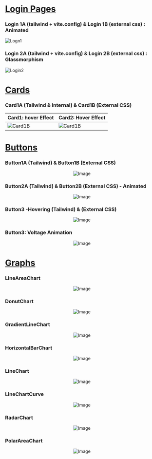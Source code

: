 # <u>Login Pages</u>

### Login 1A (tailwind + vite.config) & Login 1B (external css) : Animated

![Logn1](https://github.com/user-attachments/assets/92775a5c-f904-45a0-b62e-4d4790013418)

### Login 2A (tailwind + vite.config) & Login 2B (external css) : Glassmorphism

![Login2](https://github.com/user-attachments/assets/2aff2b72-b5cf-4e45-b574-a5e49e59efef)

# <u>Cards</u>

### Card1A (Tailwind & Internal) & Card1B (External CSS)

| Card1: hover Effect                                                                        | Card2: Hover Effect                                                                       |
| ------------------------------------------------------------------------------------------ | ----------------------------------------------------------------------------------------- |
| ![Card1B](https://github.com/user-attachments/assets/4480d0f1-bed2-4eb5-a59e-e4cc61591195) | ![Card1B](https://github.com/user-attachments/assets/b8c62f3c-d52a-41aa-9796-641321b761b4) |

# <u>Buttons</u>

### Button1A (Tailwind) & Button1B (External CSS)
<p align="center">
  <img src="https://github.com/user-attachments/assets/c6f45b64-9bed-4fde-8f9d-271c14d52309" alt="Image" />
</p>

### Button2A (Tailwind) & Button2B (External CSS) - Animated
<p align="center">
  <img src="https://github.com/user-attachments/assets/934bdca3-4b1a-4818-b7f7-9e64fb0b336e" alt="Image" />
</p>

### Button3 -Hovering (Tailwind) & (External CSS)
<p align="center">
  <img src="https://github.com/user-attachments/assets/5396227a-3eb0-452d-9b12-5b31c55f21a9" alt="Image" />
</p>

### Button3: Voltage Animation
<p align="center">
  <img src="https://github.com/user-attachments/assets/87fe0c09-45ae-4896-8e55-d15dc7fe7c04" alt="Image" />
</p>

# <u>Graphs</u>

### LineAreaChart
<p align="center">
  <img src="https://github.com/user-attachments/assets/6c13fa2d-fb53-43d6-adbe-7d5b491a57c7" alt="Image" />
</p>

### DonutChart
<p align="center">
  <img src="https://github.com/user-attachments/assets/00096ab8-df32-40e5-b48c-950db04f326b" alt="Image" />
</p>

### GradientLineChart
<p align="center">
  <img src="https://github.com/user-attachments/assets/a865c2ba-fd2b-4b2c-ad1f-7b79bf8a9cbd" alt="Image" />
</p>


### HorizontalBarChart
<p align="center">
  <img src="https://github.com/user-attachments/assets/93b7af3e-5b4c-45f3-b675-665bf80365de" alt="Image" />
</p>

### LineChart
<p align="center">
  <img src="https://github.com/user-attachments/assets/8bde5151-89c6-403d-8e06-b1ede477b6a4" alt="Image" />
</p>

### LineChartCurve
<p align="center">
  <img src="https://github.com/user-attachments/assets/69df9f28-2367-453e-a207-d29c6882d3e2" alt="Image" />
</p>

### RadarChart
<p align="center">
  <img src="https://github.com/user-attachments/assets/443a5516-bb45-4b18-b4d4-d1abf925498c" alt="Image" />
</p>

### PolarAreaChart
<p align="center">
  <img src="https://github.com/user-attachments/assets/76fcde57-9fa7-439c-bccb-3d9d3e5c431f" alt="Image" />
</p>

